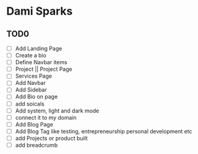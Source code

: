 # Dami Sparks

<!-- write a bio about myself here. -->

## TOD0

- [ ] Add Landing Page
- [ ] Create a bio
- [ ] Define Navbar items
- [ ] Project || Project Page
- [ ] Services Page
- [ ] Add Navbar
- [ ] Add Sidebar
- [ ] Add Bio on page
- [ ] add soicals
- [ ] Add system, light and dark mode
- [ ] connect it to my domain
- [ ] Add Blog Page
- [ ] Add Blog Tag like testing, entrepreneurship personal development etc
- [ ] add Projects or product built
- [ ] add breadcrumb
